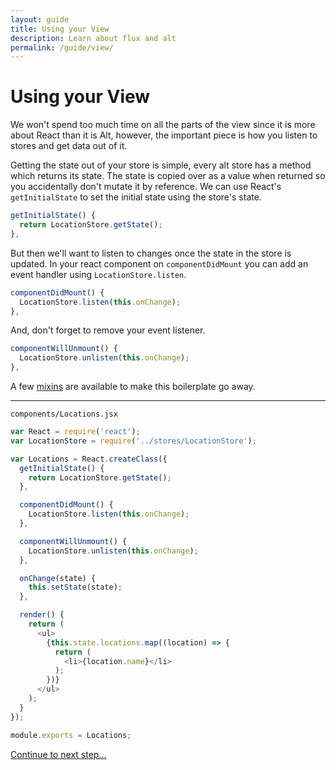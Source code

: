 ```yaml
---
layout: guide
title: Using your View
description: Learn about flux and alt
permalink: /guide/view/
---
```


# Using your View

We won't spend too much time on all the parts of the view since it is more about React than it is Alt, however, the important piece is how you listen to stores and get data out of it.

Getting the state out of your store is simple, every alt store has a method which returns its state. The state is copied over as a value when returned so you accidentally don't mutate it by reference. We can use React's `getInitialState` to set the initial state using the store's state.

```js
getInitialState() {
  return LocationStore.getState();
},
```

But then we'll want to listen to changes once the state in the store is updated. In your react component on `componentDidMount` you can add an event handler using `LocationStore.listen`.

```js
componentDidMount() {
  LocationStore.listen(this.onChange);
},
```

And, don't forget to remove your event listener.

```js
componentWillUnmount() {
  LocationStore.unlisten(this.onChange);
},
```

A few [mixins](https://github.com/goatslacker/alt/tree/master/mixins) are available to make this boilerplate go away.

---

`components/Locations.jsx`

```js
var React = require('react');
var LocationStore = require('../stores/LocationStore');

var Locations = React.createClass({
  getInitialState() {
    return LocationStore.getState();
  },

  componentDidMount() {
    LocationStore.listen(this.onChange);
  },

  componentWillUnmount() {
    LocationStore.unlisten(this.onChange);
  },

  onChange(state) {
    this.setState(state);
  },

  render() {
    return (
      <ul>
        {this.state.locations.map((location) => {
          return (
            <li>{location.name}</li>
          );
        })}
      </ul>
    );
  }
});

module.exports = Locations;
```

[Continue to next step...](/guides/async)
